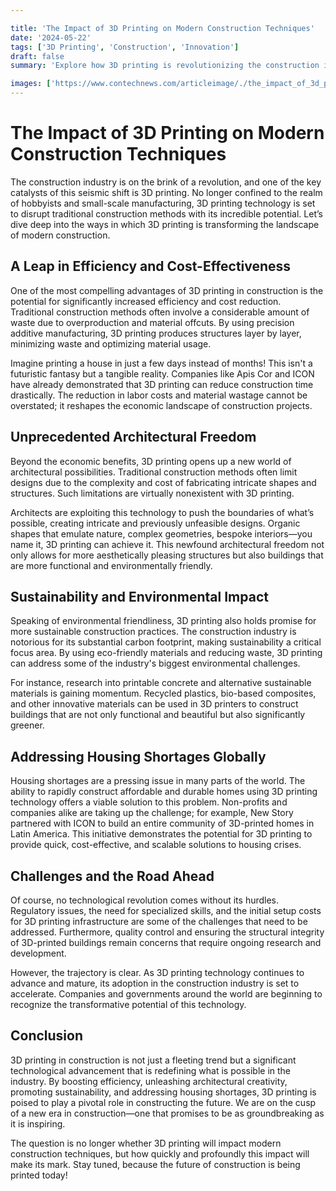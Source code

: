 ```yaml
---

title: 'The Impact of 3D Printing on Modern Construction Techniques'
date: '2024-05-22'
tags: ['3D Printing', 'Construction', 'Innovation']
draft: false
summary: 'Explore how 3D printing is revolutionizing the construction industry, from reducing costs and waste to enabling unprecedented architectural creativity and efficiency.'

images: ['https://www.contechnews.com/articleimage/./the_impact_of_3d_printing_on_modern_construction_techniques.webp']
---
```


# The Impact of 3D Printing on Modern Construction Techniques

The construction industry is on the brink of a revolution, and one of the key catalysts of this seismic shift is 3D printing. No longer confined to the realm of hobbyists and small-scale manufacturing, 3D printing technology is set to disrupt traditional construction methods with its incredible potential. Let’s dive deep into the ways in which 3D printing is transforming the landscape of modern construction.

## A Leap in Efficiency and Cost-Effectiveness

One of the most compelling advantages of 3D printing in construction is the potential for significantly increased efficiency and cost reduction. Traditional construction methods often involve a considerable amount of waste due to overproduction and material offcuts. By using precision additive manufacturing, 3D printing produces structures layer by layer, minimizing waste and optimizing material usage.

Imagine printing a house in just a few days instead of months! This isn't a futuristic fantasy but a tangible reality. Companies like Apis Cor and ICON have already demonstrated that 3D printing can reduce construction time drastically. The reduction in labor costs and material wastage cannot be overstated; it reshapes the economic landscape of construction projects.

## Unprecedented Architectural Freedom

Beyond the economic benefits, 3D printing opens up a new world of architectural possibilities. Traditional construction methods often limit designs due to the complexity and cost of fabricating intricate shapes and structures. Such limitations are virtually nonexistent with 3D printing.

Architects are exploiting this technology to push the boundaries of what’s possible, creating intricate and previously unfeasible designs. Organic shapes that emulate nature, complex geometries, bespoke interiors—you name it, 3D printing can achieve it. This newfound architectural freedom not only allows for more aesthetically pleasing structures but also buildings that are more functional and environmentally friendly.

## Sustainability and Environmental Impact

Speaking of environmental friendliness, 3D printing also holds promise for more sustainable construction practices. The construction industry is notorious for its substantial carbon footprint, making sustainability a critical focus area. By using eco-friendly materials and reducing waste, 3D printing can address some of the industry's biggest environmental challenges.

For instance, research into printable concrete and alternative sustainable materials is gaining momentum. Recycled plastics, bio-based composites, and other innovative materials can be used in 3D printers to construct buildings that are not only functional and beautiful but also significantly greener.

## Addressing Housing Shortages Globally

Housing shortages are a pressing issue in many parts of the world. The ability to rapidly construct affordable and durable homes using 3D printing technology offers a viable solution to this problem. Non-profits and companies alike are taking up the challenge; for example, New Story partnered with ICON to build an entire community of 3D-printed homes in Latin America. This initiative demonstrates the potential for 3D printing to provide quick, cost-effective, and scalable solutions to housing crises.

## Challenges and the Road Ahead

Of course, no technological revolution comes without its hurdles. Regulatory issues, the need for specialized skills, and the initial setup costs for 3D printing infrastructure are some of the challenges that need to be addressed. Furthermore, quality control and ensuring the structural integrity of 3D-printed buildings remain concerns that require ongoing research and development.

However, the trajectory is clear. As 3D printing technology continues to advance and mature, its adoption in the construction industry is set to accelerate. Companies and governments around the world are beginning to recognize the transformative potential of this technology.

## Conclusion

3D printing in construction is not just a fleeting trend but a significant technological advancement that is redefining what is possible in the industry. By boosting efficiency, unleashing architectural creativity, promoting sustainability, and addressing housing shortages, 3D printing is poised to play a pivotal role in constructing the future. We are on the cusp of a new era in construction—one that promises to be as groundbreaking as it is inspiring.

The question is no longer whether 3D printing will impact modern construction techniques, but how quickly and profoundly this impact will make its mark. Stay tuned, because the future of construction is being printed today!